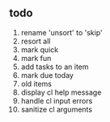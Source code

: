 todo
----

1. rename 'unsort' to 'skip'
2. resort all
3. mark quick
4. mark fun
5. add tasks to an item
6. mark due today
7. old items
8. display cl help message
9. handle cl input errors
10. sanitize cl arguments
